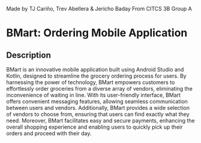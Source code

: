 Made by TJ Cariño, Trev Abellera & Jericho Baday
From CITCS 3B Group A

# BMart: Ordering Mobile Application

## Description
BMart is an innovative mobile application built using Android Studio and Kotlin, designed to streamline the grocery ordering process for users. By harnessing the power of technology, BMart empowers customers to effortlessly order groceries from a diverse array of vendors, eliminating the inconvenience of waiting in line. With its user-friendly interface, BMart offers convenient messaging features, allowing seamless communication between users and vendors. Additionally, BMart provides a wide selection of vendors to choose from, ensuring that users can find exactly what they need. Moreover, BMart facilitates easy and secure payments, enhancing the overall shopping experience and enabling users to quickly pick up their orders and proceed with their day.
